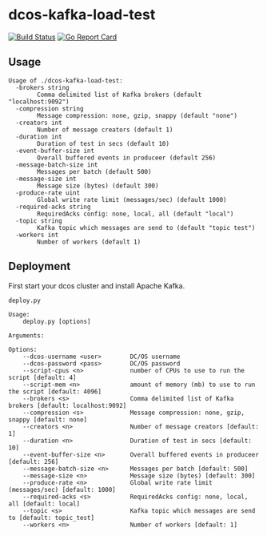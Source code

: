 # dcos-kafka-load-test
[![Build Status](https://travis-ci.org/mockingbird2/dcos-kafka-load-test.svg?branch=master)](https://travis-ci.org/mockingbird2/dcos-kafka-load-test)
[![Go Report Card](https://goreportcard.com/badge/github.com/mockingbird2/dcos-kafka-load-test)](https://goreportcard.com/report/github.com/mockingbird2/dcos-kafka-load-test)

## Usage

```
Usage of ./dcos-kafka-load-test:
  -brokers string
    	Comma delimited list of Kafka brokers (default "localhost:9092")
  -compression string
    	Message compression: none, gzip, snappy (default "none")
  -creators int
    	Number of message creators (default 1)
  -duration int
    	Duration of test in secs (default 10)
  -event-buffer-size int
    	Overall buffered events in produceer (default 256)
  -message-batch-size int
    	Messages per batch (default 500)
  -message-size int
    	Message size (bytes) (default 300)
  -produce-rate uint
    	Global write rate limit (messages/sec) (default 1000)
  -required-acks string
    	RequiredAcks config: none, local, all (default "local")
  -topic string
    	Kafka topic which messages are send to (default "topic test")
  -workers int
    	Number of workers (default 1)
```

## Deployment

First start your dcos cluster and install Apache Kafka.

```
deploy.py

Usage:
    deploy.py [options]

Arguments:

Options:
    --dcos-username <user>        DC/OS username
    --dcos-password <pass>        DC/OS password
    --script-cpus <n>             number of CPUs to use to run the script [default: 4]
    --script-mem <n>              amount of memory (mb) to use to run the script [default: 4096]
    --brokers <s>                 Comma delimited list of Kafka brokers [default: localhost:9092]
    --compression <s>             Message compression: none, gzip, snappy [default: none]
    --creators <n>                Number of message creators [default: 1]
    --duration <n>                Duration of test in secs [default: 10]
    --event-buffer-size <n>       Overall buffered events in produceer [default: 256]
    --message-batch-size <n>      Messages per batch [default: 500]
    --message-size <n>            Message size (bytes) [default: 300]
    --produce-rate <n>            Global write rate limit (messages/sec) [default: 1000]
    --required-acks <s>           RequiredAcks config: none, local, all [default: local]
    --topic <s>                   Kafka topic which messages are send to [default: topic_test]
    --workers <n>                 Number of workers [default: 1]
```
